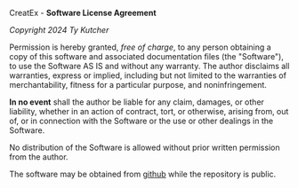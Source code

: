 CreatEx - **Software License Agreement**

*Copyright 2024 Ty Kutcher*

Permission is hereby granted, _free of charge_, to any person obtaining a copy of this software and associated documentation files (the "Software"), to use the Software AS IS and without any warranty. The author disclaims all warranties, express or implied, including but not limited to the warranties of merchantability, fitness for a particular purpose, and noninfringement.

**In no event** shall the author be liable for any claim, damages, or other liability, whether in an action of contract, tort, or otherwise, arising from, out of, or in connection with the Software or the use or other dealings in the Software.

No distribution of the Software is allowed without prior written permission from the author.

The software may be obtained from [github](https://github.com/kty990/createx/master/license.md) while the repository is public.

